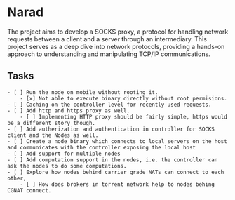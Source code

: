 # Narad

The project aims to develop a SOCKS proxy, a protocol for handling network requests between a client and a server through an intermediary. This project serves as a deep dive into network protocols, providing a hands-on approach to understanding and manipulating TCP/IP communications.


## Tasks
    - [ ] Run the node on mobile without rooting it.
        - [x] Not able to execute binary directly without root permisions. 
    - [ ] Caching on the controller level for recently used requests.
    - [ ] Add http and https proxy as well.
        - [ ] Implementing HTTP proxy should be fairly simple, https would be a different story though.
    - [ ] Add autherization and authentication in controller for SOCKS client and the Nodes as well.
    - [ ] Create a node binary which connects to local servers on the host and communicates with the controller exposing the local host
    - [ ] Add support for multiple nodes
    - [ ] Add computation support in the nodes, i.e. the controller can ask the nodes to do some computations.
    - [ ] Explore how nodes behind carrier grade NATs can connect to each other,
        - [ ] How does brokers in torrent network help to nodes behing CGNAT connect.




